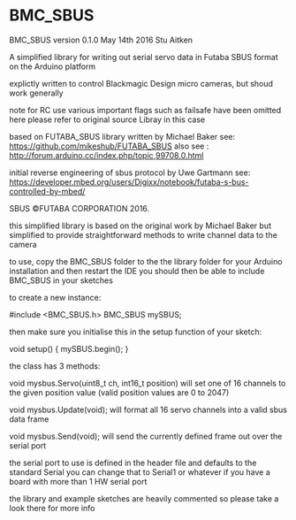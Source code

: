 # BMC_SBUS

BMC_SBUS version 0.1.0 May 14th 2016 Stu Aitken

A simplified library for writing out serial servo data in Futaba SBUS format on the Arduino platform

explictly written to control Blackmagic Design micro cameras, but shoud work generally

note for RC use various important flags such as failsafe have been omitted here
please refer to original source Libray in this case

based on FUTABA_SBUS library written by Michael Baker 
see: https://github.com/mikeshub/FUTABA_SBUS
also see : http://forum.arduino.cc/index.php/topic,99708.0.html

initial reverse engineering of sbus protocol by Uwe Gartmann 
see: https://developer.mbed.org/users/Digixx/notebook/futaba-s-bus-controlled-by-mbed/

SBUS ©FUTABA CORPORATION 2016. 

this simplified library is based on the original work by Michael Baker but simplified to provide straightforward methods to write channel data to the camera

to use, copy the BMC_SBUS folder to the the library folder for your Arduino installation and then restart the IDE
you should then be able to include BMC_SBUS in your sketches

to create a new instance:

#include <BMC_SBUS.h>
BMC_SBUS mySBUS; 

then make sure you initialise this in the setup function of your sketch:

void setup() {
  mySBUS.begin(); 
}

the class has 3 methods:

void mysbus.Servo(uint8_t ch, int16_t position)
will set one of 16 channels to the given position value (valid position values are 0 to 2047)

void mysbus.Update(void);
will format all 16 servo channels into a valid sbus data frame

void mysbus.Send(void);
will send the currently defined frame out over the serial port

the serial port to use is defined in the header file and defaults to the standard Serial
you can change that to Serial1 or whatever if you have a board with more than 1 HW serial port

the library and example sketches are heavily commented so please take a look there for more info

